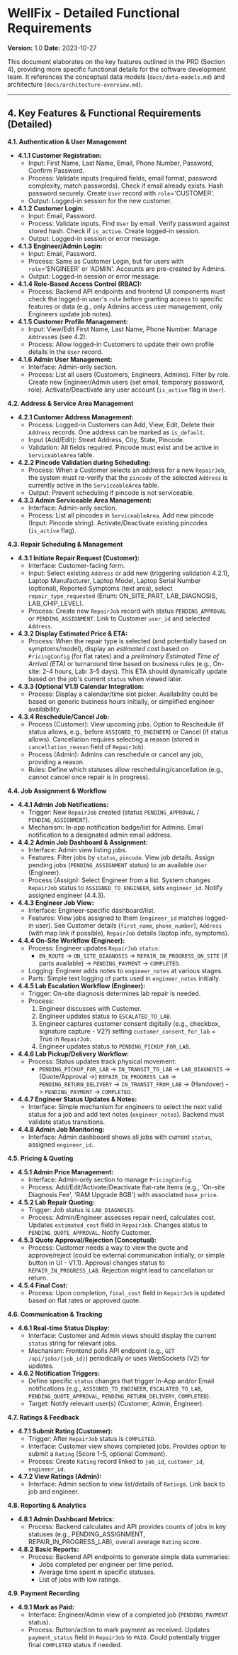 # WellFix - Detailed Functional Requirements

**Version:** 1.0
**Date:** 2023-10-27

This document elaborates on the key features outlined in the PRD (Section 4), providing more specific functional details for the software development team. It references the conceptual data models (`docs/data-models.md`) and architecture (`docs/architecture-overview.md`).

---

## 4. Key Features & Functional Requirements (Detailed)

**4.1. Authentication & User Management**

*   **4.1.1 Customer Registration:**
    *   Input: First Name, Last Name, Email, Phone Number, Password, Confirm Password.
    *   Process: Validate inputs (required fields, email format, password complexity, match passwords). Check if email already exists. Hash password securely. Create `User` record with `role`='CUSTOMER'.
    *   Output: Logged-in session for the new customer.
*   **4.1.2 Customer Login:**
    *   Input: Email, Password.
    *   Process: Validate inputs. Find `User` by email. Verify password against stored hash. Check if `is_active`. Create logged-in session.
    *   Output: Logged-in session or error message.
*   **4.1.3 Engineer/Admin Login:**
    *   Input: Email, Password.
    *   Process: Same as Customer Login, but for users with `role`='ENGINEER' or 'ADMIN'. Accounts are pre-created by Admins.
    *   Output: Logged-in session or error message.
*   **4.1.4 Role-Based Access Control (RBAC):**
    *   Process: Backend API endpoints and frontend UI components must check the logged-in user's `role` before granting access to specific features or data (e.g., only Admins access user management, only Engineers update job notes).
*   **4.1.5 Customer Profile Management:**
    *   Input: View/Edit First Name, Last Name, Phone Number. Manage `Address`es (see 4.2).
    *   Process: Allow logged-in Customers to update their own profile details in the `User` record.
*   **4.1.6 Admin User Management:**
    *   Interface: Admin-only section.
    *   Process: List all users (Customers, Engineers, Admins). Filter by role. Create new Engineer/Admin users (set email, temporary password, role). Activate/Deactivate any user account (`is_active` flag in `User`).

**4.2. Address & Service Area Management**

*   **4.2.1 Customer Address Management:**
    *   Process: Logged-in Customers can Add, View, Edit, Delete their `Address` records. One address can be marked as `is_default`.
    *   Input (Add/Edit): Street Address, City, State, Pincode.
    *   Validation: All fields required. Pincode must exist and be active in `ServiceableArea` table.
*   **4.2.2 Pincode Validation during Scheduling:**
    *   Process: When a Customer selects an address for a new `RepairJob`, the system must re-verify that the `pincode` of the selected `Address` is currently active in the `ServiceableArea` table.
    *   Output: Prevent scheduling if pincode is not serviceable.
*   **4.3.3 Admin Serviceable Area Management:**
    *   Interface: Admin-only section.
    *   Process: List all pincodes in `ServiceableArea`. Add new pincode (Input: Pincode string). Activate/Deactivate existing pincodes (`is_active` flag).

**4.3. Repair Scheduling & Management**

*   **4.3.1 Initiate Repair Request (Customer):**
    *   Interface: Customer-facing form.
    *   Input: Select existing `Address` or add new (triggering validation 4.2.1), Laptop Manufacturer, Laptop Model, Laptop Serial Number (optional), Reported Symptoms (text area), select `repair_type_requested` (Enum: ON_SITE_PART, LAB_DIAGNOSIS, LAB_CHIP_LEVEL).
    *   Process: Create new `RepairJob` record with status `PENDING_APPROVAL` or `PENDING_ASSIGNMENT`. Link to Customer `user_id` and selected `Address`.
*   **4.3.2 Display Estimated Price & ETA:**
    *   Process: When the repair type is selected (and potentially based on symptoms/model), display an *estimated* cost based on `PricingConfig` (for flat rates) and a *preliminary Estimated Time of Arrival (ETA)* or turnaround time based on business rules (e.g., On-site: 2-4 hours, Lab: 3-5 days). This ETA should dynamically update based on the job's current `status` when viewed later.
*   **4.3.3 (Optional V1.1) Calendar Integration:**
    *   Process: Display a calendar/time slot picker. Availability could be based on generic business hours initially, or simplified engineer availability.
*   **4.3.4 Reschedule/Cancel Job:**
    *   Process (Customer): View upcoming jobs. Option to Reschedule (if status allows, e.g., before `ASSIGNED_TO_ENGINEER`) or Cancel (if status allows). Cancellation requires selecting a reason (stored in `cancellation_reason` field of `RepairJob`).
    *   Process (Admin): Admins can reschedule or cancel any job, providing a reason.
    *   Rules: Define which statuses allow rescheduling/cancellation (e.g., cannot cancel once repair is in progress).

**4.4. Job Assignment & Workflow**

*   **4.4.1 Admin Job Notifications:**
    *   Trigger: New `RepairJob` created (status `PENDING_APPROVAL` / `PENDING_ASSIGNMENT`).
    *   Mechanism: In-app notification badge/list for Admins. Email notification to a designated admin email address.
*   **4.4.2 Admin Job Dashboard & Assignment:**
    *   Interface: Admin view listing jobs.
    *   Features: Filter jobs by `status`, `pincode`. View job details. Assign pending jobs (`PENDING_ASSIGNMENT` status) to an available `User` (Engineer).
    *   Process (Assign): Select Engineer from a list. System changes `RepairJob` status to `ASSIGNED_TO_ENGINEER`, sets `engineer_id`. Notify assigned engineer (4.4.3).
*   **4.4.3 Engineer Job View:**
    *   Interface: Engineer-specific dashboard/list.
    *   Features: View jobs assigned to them (`engineer_id` matches logged-in user). See Customer details (`first_name`, `phone_number`), `Address` (with map link if possible), `RepairJob` details (laptop info, symptoms).
*   **4.4.4 On-Site Workflow (Engineer):**
    *   Process: Engineer updates `RepairJob` `status`:
        *   `EN_ROUTE` -> `ON_SITE_DIAGNOSIS` -> `REPAIR_IN_PROGRESS_ON_SITE` (if parts available) -> `PENDING_PAYMENT` -> `COMPLETED`.
    *   Logging: Engineer adds notes to `engineer_notes` at various stages.
    *   Parts: Simple text logging of parts used in `engineer_notes` initially.
*   **4.4.5 Lab Escalation Workflow (Engineer):**
    *   Trigger: On-site diagnosis determines lab repair is needed.
    *   Process:
        1.  Engineer discusses with Customer.
        2.  Engineer updates status to `ESCALATED_TO_LAB`.
        3.  Engineer captures customer consent digitally (e.g., checkbox, signature capture - V2?) setting `customer_consent_for_lab` = True in `RepairJob`.
        4.  Engineer updates status to `PENDING_PICKUP_FOR_LAB`.
*   **4.4.6 Lab Pickup/Delivery Workflow:**
    *   Process: Status updates track physical movement:
        *   `PENDING_PICKUP_FOR_LAB` -> `IN_TRANSIT_TO_LAB` -> `LAB_DIAGNOSIS` -> (Quote/Approval ->) `REPAIR_IN_PROGRESS_LAB` -> `PENDING_RETURN_DELIVERY` -> `IN_TRANSIT_FROM_LAB` -> (Handover) -> `PENDING_PAYMENT` -> `COMPLETED`.
*   **4.4.7 Engineer Status Updates & Notes:**
    *   Interface: Simple mechanism for engineers to select the next valid status for a job and add text notes (`engineer_notes`). Backend must validate status transitions.
*   **4.4.8 Admin Job Monitoring:**
    *   Interface: Admin dashboard shows all jobs with current `status`, assigned `engineer_id`.

**4.5. Pricing & Quoting**

*   **4.5.1 Admin Price Management:**
    *   Interface: Admin-only section to manage `PricingConfig`.
    *   Process: Add/Edit/Activate/Deactivate flat-rate items (e.g., 'On-site Diagnosis Fee', 'RAM Upgrade 8GB') with associated `base_price`.
*   **4.5.2 Lab Repair Quoting:**
    *   Trigger: Job status is `LAB_DIAGNOSIS`.
    *   Process: Admin/Engineer assesses repair need, calculates cost. Updates `estimated_cost` field in `RepairJob`. Changes status to `PENDING_QUOTE_APPROVAL`. Notify Customer.
*   **4.5.3 Quote Approval/Rejection (Conceptual):**
    *   Process: Customer needs a way to view the quote and approve/reject (could be external communication initially, or simple button in UI - V1.1). Approval changes status to `REPAIR_IN_PROGRESS_LAB`. Rejection might lead to cancellation or return.
*   **4.5.4 Final Cost:**
    *   Process: Upon completion, `final_cost` field in `RepairJob` is updated based on flat rates or approved quote.

**4.6. Communication & Tracking**

*   **4.6.1 Real-time Status Display:**
    *   Interface: Customer and Admin views should display the current `status` string for relevant jobs.
    *   Mechanism: Frontend polls API endpoint (e.g., `GET /api/jobs/{job_id}`) periodically or uses WebSockets (V2) for updates.
*   **4.6.2 Notification Triggers:**
    *   Define specific `status` changes that trigger In-App and/or Email notifications (e.g., `ASSIGNED_TO_ENGINEER`, `ESCALATED_TO_LAB`, `PENDING_QUOTE_APPROVAL`, `PENDING_RETURN_DELIVERY`, `COMPLETED`).
    *   Target: Notify relevant user(s) (Customer, Admin, Engineer).

**4.7. Ratings & Feedback**

*   **4.7.1 Submit Rating (Customer):**
    *   Trigger: After `RepairJob` status is `COMPLETED`.
    *   Interface: Customer view shows completed jobs. Provides option to submit a `Rating` (Score 1-5, optional Comment).
    *   Process: Create `Rating` record linked to `job_id`, `customer_id`, `engineer_id`.
*   **4.7.2 View Ratings (Admin):**
    *   Interface: Admin section to view list/details of `Rating`s. Link back to job and engineer.

**4.8. Reporting & Analytics**

*   **4.8.1 Admin Dashboard Metrics:**
    *   Process: Backend calculates and API provides counts of jobs in key statuses (e.g., PENDING_ASSIGNMENT, REPAIR_IN_PROGRESS_LAB), overall average `Rating` score.
*   **4.8.2 Basic Reports:**
    *   Process: Backend API endpoints to generate simple data summaries:
        *   Jobs completed per engineer per time period.
        *   Average time spent in specific statuses.
        *   List of jobs with low ratings.

**4.9. Payment Recording**

*   **4.9.1 Mark as Paid:**
    *   Interface: Engineer/Admin view of a completed job (`PENDING_PAYMENT` status).
    *   Process: Button/action to mark payment as received. Updates `payment_status` field in `RepairJob` to `PAID`. Could potentially trigger final `COMPLETED` status if needed. 